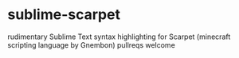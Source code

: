 # sublime-scarpet
rudimentary Sublime Text syntax highlighting for Scarpet (minecraft scripting language by Gnembon)
pullreqs welcome
